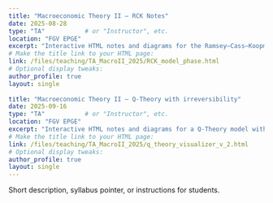 ```yaml
---
title: "Macroeconomic Theory II — RCK Notes"
date: 2025-08-28
type: "TA"           # or "Instructor", etc.
location: "FGV EPGE"
excerpt: "Interactive HTML notes and diagrams for the Ramsey–Cass–Koopmans unit."
# Make the title link to your HTML page:
link: /files/teaching/TA_MacroII_2025/RCK_model_phase.html
# Optional display tweaks:
author_profile: true
layout: single
 
title: "Macroeconomic Theory II — Q-Theory with irreversibility"
date: 2025-09-16
type: "TA"           # or "Instructor", etc.
location: "FGV EPGE"
excerpt: "Interactive HTML notes and diagrams for a Q-Theory model with Irreversibility."
# Make the title link to your HTML page:
link: /files/teaching/TA_MacroII_2025/q_theory_visualizer_v_2.html
# Optional display tweaks:
author_profile: true
layout: single
---
```

Short description, syllabus pointer, or instructions for students.
